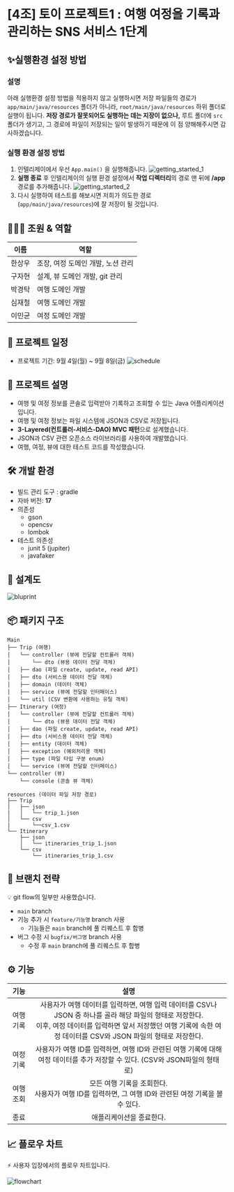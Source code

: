 # [4조] 토이 프로젝트1 : 여행 여정을 기록과 관리하는 SNS 서비스 1단계

## ✨실행환경 설정 방법

### 설명

아래 실행환경 설정 방법을 적용하지 않고 실행하시면 저장 파일들의 경로가
`app/main/java/resources` 폴더가 아니라, `root/main/java/resources` 하위 폴더로 실행이 됩니다.
**저장 경로가 잘못되어도 실행하는 데는 지장이 없으나,** 루트 폴더에 `src` 폴더가 생기고, 그 경로에
파일이 저장되는 일이 발생하기 때문에 이 점 양해해주시면 감사하겠습니다.

### 실행 환경 설정 방법

1. 인텔리제이에서 우선 `App.main()` 을 실행해줍니다.
   ![getting_started_1](docs/images/getting_started_1.png)
2. **실행 종료** 후 인텔리제이의 실행 환경 설정에서 **작업 디렉터리**의 경로 맨 뒤에 **/app** 경로를 추가해줍니다.
   ![getting_started_2](docs/images/getting_started_2.png)
3. 다시 실행하여 테스트를 해보시면 저희가 의도한 경로(`app/main/java/resources`)에 잘 저장이 될 것입니다.

## 🧑‍🤝‍🧑 조원 & 역할

| 이름  | 역할                   |
|-----|----------------------|
| 한상우 | 조장, 여정 도메인 개발, 노션 관리 |
| 구자현 | 설계, 뷰 도메인 개발, git 관리 |
| 박경탁 | 여행 도메인 개발            |
| 심재철 | 여행 도메인 개발            |
| 이민균 | 여정 도메인 개발            |

## 🚀 프로젝트 일정

- 프로젝트 기간: 9월 4일(월) ~ 9월 8일(금)
  ![schedule](docs/images/schedule.png)

## 🧾 프로젝트 설명

- 여행 및 여정 정보를 콘솔로 입력받아 기록하고 조회할 수 있는 Java 어플리케이션입니다.
- 여행 및 여정 정보는 파일 시스템에 JSON과 CSV로 저장됩니다.
- **3-Layered(컨트롤러-서비스-DAO) MVC 패턴**으로 설계했습니다.
- JSON과 CSV 관련 오픈소스 라이브러리를 사용하여 개발했습니다.
- 여행, 여정, 뷰에 대한 테스트 코드를 작성했습니다.

## 🛠️ 개발 환경

- 빌드 관리 도구 : gradle
- 자바 버전: **17**
- 의존성
    - gson
    - opencsv
    - lombok
- 테스트 의존성
    - junit 5 (jupiter)
    - javafaker

## 📐 설계도

![bluprint](docs/images/blueprint.png)

## 📦 패키지 구조

```tree
Main
├── Trip (여행)
│   └── controller (뷰에 전달할 컨트롤러 객체)
│       └── dto (뷰용 데이터 전달 객체)
│   ├── dao (파일 create, update, read API)
│   ├── dto (서비스용 데이터 전달 객체)
│   ├── domain (데이터 객체)
│   ├── service (뷰에 전달할 인터페이스)
│   └── util (CSV 변환에 사용하는 유틸 객체)
├── Itinerary (여정)
│   └── controller (뷰에 전달할 컨트롤러 객체)
│       └── dto (뷰용 데이터 전달 객체)
│   ├── dao (파일 create, update, read API)
│   ├── dto (서비스용 데이터 전달 객체)
│   ├── entity (데이터 객체)
│   ├── exception (예외처리용 객체)
│   ├── type (파일 타입 구분 enum)
│   └── service (뷰에 전달할 인터페이스)
└── controller (뷰)
    └── console (콘솔 뷰 객체)

resources (데이터 파일 저장 경로)
├── Trip
│   ├── json
|   │   └── trip_1.json
│   └── csv
|       └──csv_1.csv
└── Itinerary
    ├── json
    │   └── itineraries_trip_1.json
    └── csv
        └── itineraries_trip_1.csv
```

## 🤝 브랜치 전략

💡 git flow의 일부만 사용했습니다.

- `main` branch
- 기능 추가 시 `feature/기능명` branch 사용
    - 기능들은 `main` branch에 풀 리퀘스트 후 합병
- 버그 수정 시 `bugfix/버그명` branch 사용
    - 수정 후 `main` branch에 풀 리퀘스트 후 합병

## ⚙ 기능

|  기능   |                                                                    설명                                                                     |
|:-----:|:-----------------------------------------------------------------------------------------------------------------------------------------:|
| 여행 기록 | 사용자가 여행 데이터를 입력하면, 여행 입력 데이터를 CSV나 JSON 중 하나를 골라 해당 파일의 형태로 저장한다. <br>이후, 여정 데이터를 입력하면  앞서 저장했던 여행 기록에 속한 여정 데이터를 CSV와 JSON 파일의 형태로 저장한다. |
| 여정 기록 |                              사용자가 여행 ID를 입력하면, 여행 ID와 관련된 여행 기록에 대해 여정 데이터를 추가 저장할 수 있다. (CSV와 JSON파일의 형태로)                               |
| 여행 조회 |                                    모든 여행 기록을 조회한다. <br> 사용자가 여행 ID를 입력하면, 그 여행 ID와 관련된 여정 기록을 볼 수 있다.                                     |
|  종료   |                                                               애플리케이션을 종료한다.                                                               |

## 📈 플로우 차트

⚡ 사용자 입장에서의 플로우 차트입니다.

![flowchart](docs/images/flowdesign.png)
